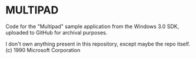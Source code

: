 # MULTIPAD
 Code for the "Multipad" sample application from the Windows 3.0 SDK, uploaded to GitHub for archival purposes.

I don't own anything present in this repository, except maybe the repo itself.
(c) 1990 Microsoft Corporation
